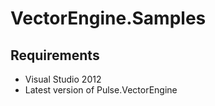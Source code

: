 # VectorEngine.Samples

## Requirements

* Visual Studio 2012
* Latest version of Pulse.VectorEngine
 

